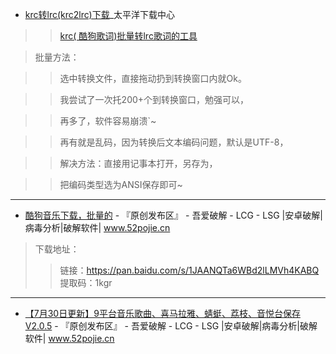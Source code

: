 - [krc转lrc(krc2lrc)下载](https://dl.pconline.com.cn/download/468839.html)_太平洋下载中心


>> [krc( 酷狗歌词)批量转lrc歌词的工具](https://dlc2.pconline.com.cn/filedown_468839_7452787/AjMdg7St/pconline1480934293359.zip)

> 批量方法：

>> 选中转换文件，直接拖动扔到转换窗口内就Ok。

>> 我尝试了一次托200+个到转换窗口，勉强可以，

>> 再多了，软件容易崩溃`~ 

>> 再有就是乱码，因为转换后文本编码问题，默认是UTF-8，

>> 解决方法：直接用记事本打开，另存为，

>> 把编码类型选为ANSI保存即可~ 

-----------------------------------------------------------------------------------

- [酷狗音乐下载，批量的](https://www.52pojie.cn/thread-1086388-1-1.html) - 『原创发布区』 - 吾爱破解 - LCG - LSG |安卓破解|病毒分析|破解软件| www.52pojie.cn  

> 下载地址：
>> 链接：https://pan.baidu.com/s/1JAANQTa6WBd2lLMVh4KABQ
>> 提取码：1kgr 

-----------------------------------------------------------------------------------

- [【7月30日更新】9平台音乐歌曲、喜马拉雅、蜻蜓、荔枝、音悦台保存V2.0.5](https://www.52pojie.cn/thread-999864-1-1.html) - 『原创发布区』 - 吾爱破解 - LCG - LSG |安卓破解|病毒分析|破解软件| www.52pojie.cn  

